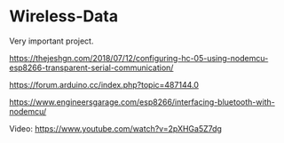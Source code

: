 # Wireless-Data
Very important project.


https://thejeshgn.com/2018/07/12/configuring-hc-05-using-nodemcu-esp8266-transparent-serial-communication/

https://forum.arduino.cc/index.php?topic=487144.0

https://www.engineersgarage.com/esp8266/interfacing-bluetooth-with-nodemcu/

Video:
https://www.youtube.com/watch?v=2pXHGa5Z7dg
